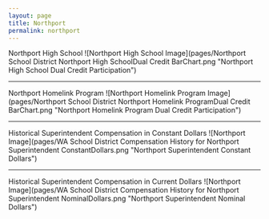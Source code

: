```yaml
---
layout: page
title: Northport
permalink: northport
---
```



Northport High School
![Northport High School Image](pages/Northport School District Northport High SchoolDual Credit BarChart.png "Northport High School Dual Credit Participation")

___

Northport Homelink Program
![Northport Homelink Program Image](pages/Northport School District Northport Homelink ProgramDual Credit BarChart.png "Northport Homelink Program Dual Credit Participation")

___

Historical Superintendent Compensation in Constant Dollars
![Northport Image](pages/WA School District Compensation History for Northport Superintendent ConstantDollars.png "Northport Superintendent Constant Dollars")

___

Historical Superintendent Compensation in Current Dollars
![Northport Image](pages/WA School District Compensation History for Northport Superintendent NominalDollars.png "Northport Superintendent Nominal Dollars")